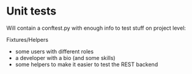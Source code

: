Unit tests
==========

Will contain a conftest.py with enough info to test stuff on project level:

Fixtures/Helpers
- some users with different roles
- a developer with a bio (and some skills)
- some helpers to make it easier to test the REST backend

